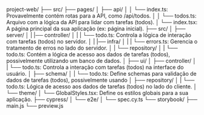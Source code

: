 project-web/
├── src/
    ├── pages/
    │   ├── api/
    │   │   └── index.ts: Provavelmente contém rotas para a API, como /api/todos.
    │   │   └── todos.ts: Arquivo com a lógica da API para lidar com tarefas (todos).
    │   └── index.tsx: A página principal da sua aplicação (ex: página inicial).
    ├── src/
    │   ├── server/
    │   |   |── controller/
    │   |   |   └── todo.ts: Controla a lógica de interação com tarefas (todos) no servidor.
    │   |   |── infra/
    │   |   |   └── errors.ts: Gerencia o tratamento de erros no lado do servidor.
    │   |   └── repository/
    │   |       └── todo.ts: Contém a lógica de acesso aos dados de tarefas (todos), possivelmente utilizando um banco de dados.
    │   ├── ui/
    │       ├── controller/
    │       |   └── todo.ts: Controla a interação com tarefas (todos) na interface do usuário.
    │       ├── schema/
    │       |   └── todo.ts: Define schemas para validação de dados de tarefas (todos), possivelmente usando 
    │       ├── repository/
    │       |   └── todo.ts: Lógica de acesso aos dados de tarefas (todos) no lado do cliente.
    │       └── theme/
    │           └── GlobalStyles.tsx: Define os estilos globais para a sua aplicação.
    ├── cypress/
    │   └── e2e/
    │       └── spec.cy.ts
    └── storybook/
        ├── main.js
        └── preview.js

